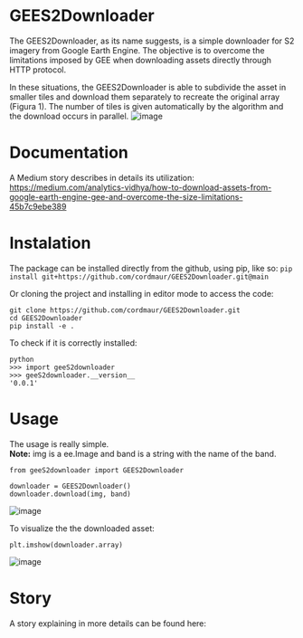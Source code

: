 # GEES2Downloader
The GEES2Downloader, as its name suggests, is a simple downloader for S2 imagery from Google Earth Engine. 
The objective is to overcome the limitations imposed by GEE when downloading assets directly through HTTP protocol.

In these situations, the GEES2Downloader is able to subdivide the asset in smaller tiles and download them separately to recreate the original array (Figura 1).
The number of tiles is given automatically by the algorithm and the download occurs in parallel. 
![image](https://user-images.githubusercontent.com/19617404/143089632-a4323a8a-28b9-495e-ac7d-a8d5b89293f1.png)

# Documentation
A Medium story describes in details its utilization:<br>
https://medium.com/analytics-vidhya/how-to-download-assets-from-google-earth-engine-gee-and-overcome-the-size-limitations-45b7c9ebe389

# Instalation
The package can be installed directly from the github, using pip, like so:
`pip install git+https://github.com/cordmaur/GEES2Downloader.git@main`

Or cloning the project and installing in editor mode to access the code:
```
git clone https://github.com/cordmaur/GEES2Downloader.git
cd GEES2Downloader
pip install -e .
```

To check if it is correctly installed:
```
python
>>> import geeS2downloader
>>> geeS2downloader.__version__
'0.0.1'
```

# Usage
The usage is really simple. <br>
<b>Note:</b> img is a ee.Image and band is a string with the name of the band.
```
from geeS2downloader import GEES2Downloader

downloader = GEES2Downloader()
downloader.download(img, band)
```
![image](https://user-images.githubusercontent.com/19617404/143090216-b54e080d-6825-41af-9b60-de642f7aba77.png)


To visualize the the downloaded asset:
```
plt.imshow(downloader.array)
```
![image](https://user-images.githubusercontent.com/19617404/143090510-af656377-3e5a-463f-8391-fbb3e84278e2.png)


# Story
A story explaining in more details can be found here:




